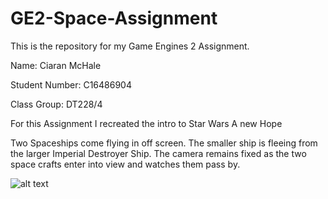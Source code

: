 # GE2-Space-Assignment
This is the repository for my Game Engines 2 Assignment. 

Name: Ciaran McHale

Student Number: C16486904

Class Group: DT228/4

For this Assignment I recreated the intro to Star Wars A new Hope

Two Spaceships come flying in off screen. The smaller ship is fleeing from the larger Imperial Destroyer Ship. The camera remains fixed as the two space crafts enter into view
and watches them pass by.

![alt text](https://www.denofgeek.com/wp-content/uploads/2016/04/star-wars-opening-main_0.jpg)
